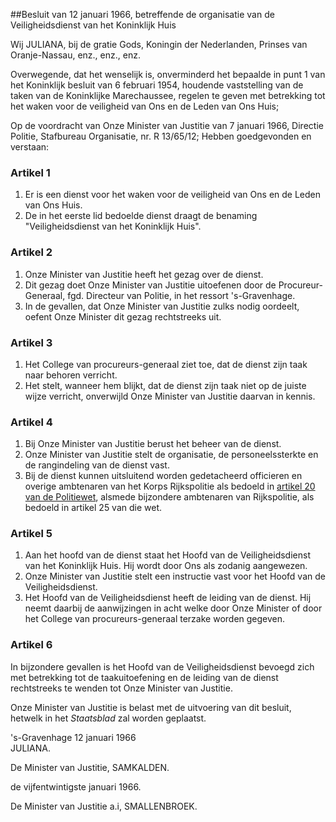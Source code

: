 <meta http-equiv='Content-Type' content='text/html; charset=utf-8' />

##Besluit van 12 januari 1966, betreffende de organisatie van de Veiligheidsdienst van het Koninklijk Huis

Wij JULIANA, bij de gratie Gods, Koningin der Nederlanden, Prinses van Oranje-Nassau, enz., enz., enz.

Overwegende, dat het wenselijk is, onverminderd het bepaalde in punt 1 van het Koninklijk besluit van 6 februari 1954, houdende vaststelling van de taken van de Koninklijke Marechaussee, regelen te geven met betrekking tot het waken voor de veiligheid van Ons en de Leden van Ons Huis;

Op de voordracht van Onze Minister van Justitie van 7 januari 1966, Directie Politie, Stafbureau Organisatie, nr. R 13/65/12;
Hebben goedgevonden en verstaan:    

### Artikel  1  

1.  Er is een dienst voor het waken voor de veiligheid van Ons en de Leden van Ons Huis.   
2.  De in het eerste lid bedoelde dienst draagt de benaming "Veiligheidsdienst van het Koninklijk Huis".   

### Artikel  2  

1.  Onze Minister van Justitie heeft het gezag over de dienst.   
2.  Dit gezag doet Onze Minister van Justitie uitoefenen door de Procureur-Generaal, fgd. Directeur van Politie, in het ressort 's-Gravenhage.   
3.  In de gevallen, dat Onze Minister van Justitie zulks nodig oordeelt, oefent Onze Minister dit gezag rechtstreeks uit.   

### Artikel  3  

1.  Het College van procureurs-generaal ziet toe, dat de dienst zijn taak naar behoren verricht.   
2.  Het stelt, wanneer hem blijkt, dat de dienst zijn taak niet op de juiste wijze verricht, onverwijld Onze Minister van Justitie daarvan in kennis.   

### Artikel  4  

1.  Bij Onze Minister van Justitie berust het beheer van de dienst.   
2.  Onze Minister van Justitie stelt de organisatie, de personeelssterkte en de rangindeling van de dienst vast.   
3.  Bij de dienst kunnen uitsluitend worden gedetacheerd officieren en overige ambtenaren van het Korps Rijkspolitie als bedoeld in [artikel 20 van de Politiewet](../../../../../../../../../wet/politiewet/1993/BWBR0006299/README.md), alsmede bijzondere ambtenaren van Rijkspolitie, als bedoeld in artikel 25 van die wet.   

### Artikel  5  

1.  Aan het hoofd van de dienst staat het Hoofd van de Veiligheidsdienst van het Koninklijk Huis. Hij wordt door Ons als zodanig aangewezen.   
2.  Onze Minister van Justitie stelt een instructie vast voor het Hoofd van de Veiligheidsdienst.   
3.  Het Hoofd van de Veiligheidsdienst heeft de leiding van de dienst. Hij neemt daarbij de aanwijzingen in acht welke door Onze Minister of door het College van procureurs-generaal terzake worden gegeven.   

### Artikel  6  

In bijzondere gevallen is het Hoofd van de Veiligheidsdienst bevoegd zich met betrekking tot de taakuitoefening en de leiding van de dienst rechtstreeks te wenden tot Onze Minister van Justitie.  

Onze Minister van Justitie is belast met de uitvoering van dit besluit, hetwelk in het *Staatsblad* zal worden geplaatst.   

's-Gravenhage 
12 januari 1966  
JULIANA.  

De Minister van Justitie, 
SAMKALDEN.   

de vijfentwintigste januari 1966. 

De Minister van Justitie a.i, 
SMALLENBROEK.    
